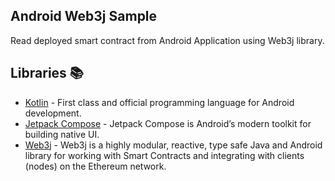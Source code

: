 ## Android Web3j Sample

Read deployed smart contract from Android Application using Web3j library.

## Libraries 📚

- [Kotlin](https://kotlinlang.org/) - First class and official programming language for Android
  development.
- [Jetpack Compose](https://developer.android.com/jetpack/compose) - Jetpack Compose is Android’s
  modern toolkit for building native UI.
- [Web3j](https://docs.web3j.io/4.8.7/) - Web3j is a highly modular, reactive, type safe Java and Android library for working with Smart Contracts and integrating with clients (nodes) on the Ethereum network.
